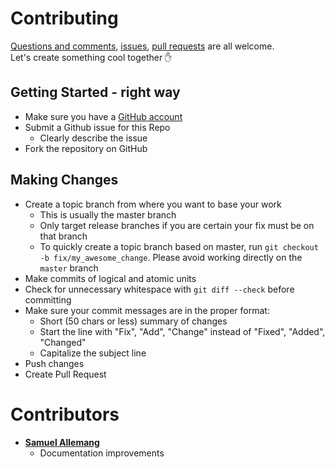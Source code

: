 # Contributing
[Questions and comments](https://gitter.im/gulp-webpack-starter/Lobby), [issues](https://github.com/wwwebman/gulp-webpack-starter/issues), [pull requests](https://github.com/wwwebman/gulp-webpack-starter/pulls) are all welcome.  
Let's create something cool together :raised_hand:

## Getting Started - right way

* Make sure you have a [GitHub account](https://github.com/signup/free)
* Submit a Github issue for this Repo
  * Clearly describe the issue
* Fork the repository on GitHub

## Making Changes

* Create a topic branch from where you want to base your work
  * This is usually the master branch
  * Only target release branches if you are certain your fix must be on that
    branch
  * To quickly create a topic branch based on master, run `git checkout -b
    fix/my_awesome_change`. Please avoid working directly on the
    `master` branch
* Make commits of logical and atomic units 
* Check for unnecessary whitespace with `git diff --check` before committing
* Make sure your commit messages are in the proper format:
  * Short (50 chars or less) summary of changes
  * Start the line with "Fix", "Add", "Change" instead of "Fixed", "Added", "Changed"
  * Capitalize the subject line
* Push changes
* Create Pull Request

# Contributors
* **[Samuel Allemang](https://github.com/scallemang)**
  * Documentation improvements


